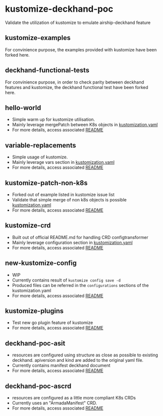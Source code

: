 # kustomize-deckhand-poc
Validate the utilization of kustomize to emulate airship-deckhand feature

## kustomize-examples

For convinience purpose, the examples provided with kustomize have been forked here.

## deckhand-functional-tests

For convinience purpose, in order to check parity between deckhand features and kustomize,
the deckhand functional test have been forked here.

## hello-world

- Simple warm up for kustomize utilisation.
- Mainly leverage mergePatch between K8s objects in [kustomization.yaml](./hello-world/overlays/staging/kustomization.yaml) 
- For more details, access associated [README](./hello-world/README.md)

## variable-replacements

- Simple usage of kustomize.
- Mainly leverage vars section in [kustomization.yaml](./variable-replacements/overlays/site1/kustomization.yaml) 
- For more details, access associated [README](./variable-replacements/README.md)

## kustomize-patch-non-k8s

- Forked out of example listed in kustomize issue list
- Validate that simple merge of non k8s objects is possible [kustomization.yaml](./kustomize-patch-non-k8s/bee/kustomization.yaml) 
- For more details, access associated [README](./kustomize-patch-non-k8s/README.md)

## kustomize-crd

- Built out of official README.md for handling CRD configtransformer
- Mainly leverage configuration section in [kustomization.yaml](./kustomize-crd/base/kustomization.yaml) 
- For more details, access associated [README](./kustomize-crd/README.md)

## new-kustomize-config

- WIP
- Currently contains result of `kustomize config save -d`
- Produced files can be referred in the `configurations` sections of the kustomization.yaml
- For more details, access associated [README](./new-kustomize-config/README.md)

## kustomize-plugins

- Test new go plugin feature of kustomize
- For more details, access associated [README](./kustomize-plugins/README.md)

## deckhand-poc-asit

- resources are configured using structure as close as possible to existing deckhand.
  apiversion and kind are added to the original yaml file.
- Currently contains manifest deckhand document
- For more details, access associated [README](./deckhand-poc-asit/README.md)

## deckhand-poc-ascrd

- resources are configured as a little more compliant K8s CRDs
- Currently uses an "ArmadaManifest" CRD.
- For more details, access associated [README](./deckhand-poc-ascrd/README.md)
